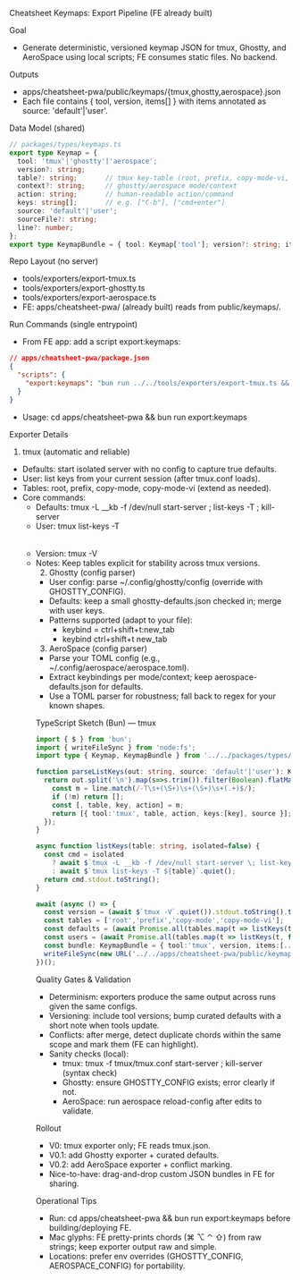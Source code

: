 Cheatsheet Keymaps: Export Pipeline (FE already built)

Goal
- Generate deterministic, versioned keymap JSON for tmux, Ghostty, and AeroSpace using local scripts; FE consumes static files. No backend.

Outputs
- apps/cheatsheet-pwa/public/keymaps/{tmux,ghostty,aerospace}.json
- Each file contains { tool, version, items[] } with items annotated as source: 'default'|'user'.

Data Model (shared)
```ts
// packages/types/keymaps.ts
export type Keymap = {
  tool: 'tmux'|'ghostty'|'aerospace';
  version?: string;
  table?: string;       // tmux key-table (root, prefix, copy-mode-vi, …)
  context?: string;     // ghostty/aerospace mode/context
  action: string;       // human-readable action/command
  keys: string[];       // e.g. ["C-b"], ["cmd+enter"]
  source: 'default'|'user';
  sourceFile?: string;
  line?: number;
};
export type KeymapBundle = { tool: Keymap['tool']; version?: string; items: Keymap[] };
```

Repo Layout (no server)
- tools/exporters/export-tmux.ts
- tools/exporters/export-ghostty.ts
- tools/exporters/export-aerospace.ts
- FE: apps/cheatsheet-pwa/ (already built) reads from public/keymaps/.

Run Commands (single entrypoint)
- From FE app: add a script export:keymaps:
```json
// apps/cheatsheet-pwa/package.json
{
  "scripts": {
    "export:keymaps": "bun run ../../tools/exporters/export-tmux.ts && bun run ../../tools/exporters/export-ghostty.ts && bun run ../../tools/exporters/export-aerospace.ts"
  }
}
```
- Usage: cd apps/cheatsheet-pwa && bun run export:keymaps

Exporter Details
1) tmux (automatic and reliable)
- Defaults: start isolated server with no config to capture true defaults.
- User: list keys from your current session (after tmux.conf loads).
- Tables: root, prefix, copy-mode, copy-mode-vi (extend as needed).
- Core commands:
  - Defaults: tmux -L __kb -f /dev/null start-server \; list-keys -T <table> \; kill-server
  - User: tmux list-keys -T <table>
  - Version: tmux -V
- Notes: Keep tables explicit for stability across tmux versions.

2) Ghostty (config parser)
- User config: parse ~/.config/ghostty/config (override with GHOSTTY_CONFIG).
- Defaults: keep a small ghostty-defaults.json checked in; merge with user keys.
- Patterns supported (adapt to your file):
  - keybind = ctrl+shift+t:new_tab
  - keybind ctrl+shift+t new_tab

3) AeroSpace (config parser)
- Parse your TOML config (e.g., ~/.config/aerospace/aerospace.toml).
- Extract keybindings per mode/context; keep aerospace-defaults.json for defaults.
- Use a TOML parser for robustness; fall back to regex for your known shapes.

TypeScript Sketch (Bun) — tmux
```ts
import { $ } from 'bun';
import { writeFileSync } from 'node:fs';
import type { Keymap, KeymapBundle } from '../../packages/types/keymaps';

function parseListKeys(out: string, source: 'default'|'user'): Keymap[] {
  return out.split('\n').map(s=>s.trim()).filter(Boolean).flatMap(line => {
    const m = line.match(/-T\s+(\S+)\s+(\S+)\s+(.+)$/);
    if (!m) return [];
    const [, table, key, action] = m;
    return [{ tool:'tmux', table, action, keys:[key], source }];
  });
}

async function listKeys(table: string, isolated=false) {
  const cmd = isolated
    ? await $`tmux -L __kb -f /dev/null start-server \; list-keys -T ${table} \; kill-server`.quiet()
    : await $`tmux list-keys -T ${table}`.quiet();
  return cmd.stdout.toString();
}

await (async () => {
  const version = (await $`tmux -V`.quiet()).stdout.toString().trim();
  const tables = ['root','prefix','copy-mode','copy-mode-vi'];
  const defaults = (await Promise.all(tables.map(t => listKeys(t, true)))).flatMap(s => parseListKeys(s,'default'));
  const users = (await Promise.all(tables.map(t => listKeys(t, false)))).flatMap(s => parseListKeys(s,'user'));
  const bundle: KeymapBundle = { tool:'tmux', version, items:[...defaults, ...users] };
  writeFileSync(new URL('../../apps/cheatsheet-pwa/public/keymaps/tmux.json', import.meta.url), JSON.stringify(bundle, null, 2));
})();
```

Quality Gates & Validation
- Determinism: exporters produce the same output across runs given the same configs.
- Versioning: include tool versions; bump curated defaults with a short note when tools update.
- Conflicts: after merge, detect duplicate chords within the same scope and mark them (FE can highlight).
- Sanity checks (local):
  - tmux: tmux -f tmux/tmux.conf start-server \; kill-server (syntax check)
  - Ghostty: ensure GHOSTTY_CONFIG exists; error clearly if not.
  - AeroSpace: run aerospace reload-config after edits to validate.

Rollout
- V0: tmux exporter only; FE reads tmux.json.
- V0.1: add Ghostty exporter + curated defaults.
- V0.2: add AeroSpace exporter + conflict marking.
- Nice-to-have: drag-and-drop custom JSON bundles in FE for sharing.

Operational Tips
- Run: cd apps/cheatsheet-pwa && bun run export:keymaps before building/deploying FE.
- Mac glyphs: FE pretty-prints chords (⌘ ⌥ ⌃ ⇧) from raw strings; keep exporter output raw and simple.
- Locations: prefer env overrides (GHOSTTY_CONFIG, AEROSPACE_CONFIG) for portability.

